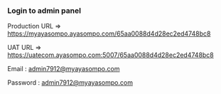 ### Login to admin panel

Production URL => https://myayasompo.ayasompo.com/65aa0088d4d28ec2ed4748bc8

UAT URL => https://uatecom.ayasompo.com:5007/65aa0088d4d28ec2ed4748bc8

Email : admin7912@myayasompo.com

Password : admin7912@myayasompo.com
